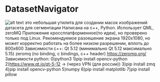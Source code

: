 # DatasetNavigator
![alt text](https://github.com/Pin80/DatasetNavigator/blob/master/screenshot.png?raw=true)
это небольшая утилита для создании масок изображений датасета для сегментации
Написана на c++, Python. Использует QML, zeroMQ 
Приложение кроссплатформенное(по идеи), но проверено только под Linux. Рекомендуемое разоешение экрана 1920х1080, 
но может корректно работать на более низком разрешении, вплоть до 800х600
Зависимости c++:
        Qt 5.12 (минимально Qt 5.12 максимально 5.15)
        zeromq (no binding, c bindings, c++ header) https://zeromq.org/
Зависимости python:
    0)python3
    1)pip install opencv-python
    2)https://www.qt.io/qt-5-12 -> (через VPN (для россии))
    3)pip install zmq
    4)pip install opencv-python
    5)numpy
    6)pip install matplotlib
    7)pip install pillow
    
